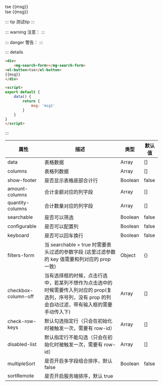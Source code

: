 

<el-card>
    <div>
        <mg-search-form></mg-search-form>
    <el-button>tse</el-button>
    {{msg}}
</div>
</el-card>


<script>
export default {
    data() {
        return {
            msg: 'msg1'
        }
    }
}
</script>

<div>
    <mg-search-form></mg-search-form>
<el-button>tse</el-button>
{{msg}}
</div>

<script>
export default {
    data() {
        return {
            msg: 'msg1'
        }
    }
}
</script>

::: tip
测试tip
:::

::: warning
注意：
:::

::: danger
警告：
:::

::: details
```html
<div>
    <mg-search-form></mg-search-form>
<el-button>tse</el-button>
{{msg}}
</div>

<script>
export default {
    data() {
        return {
            msg: 'msg1'
        }
    }
}
</script>
```
:::


| 属性                | 描述                                                                                                                                                  | 类型    | 默认值 |
| ------------------- | ----------------------------------------------------------------------------------------------------------------------------------------------------- | ------- | ------ |
| data                | 表格数据                                                                                                                                              | Array   | []     |
| columns             | 表格列数据                                                                                                                                            | Array   | []     |
| show-footer         | 是否显示表格底部合计行                                                                                                                                | Boolean | false  |
| amount-columns      | 合计金额对应的列字段                                                                                                                                  | Array   | []     |
| quantity-columns    | 合计数量对应的列字段                                                                                                                                  | Array   | []     |
| searchable          | 是否可以筛选                                                                                                                                          | Boolean | false  |
| configurable        | 是否可以配置列                                                                                                                                        | Boolean | false  |
| keyboard            | 是否可以回车换行                                                                                                                                      | Boolean | false  |
| filters-form        | 当 searchable = true 时需要表头过滤的参数字段 (这里过滤参数的 key 值需要和列对应的 prop 一致)                                                         | Object  | {}     |
| checkbox-column-off | 当有选择框的时候，点击行选中，若某列不想作为点击选中的时候需要传入列对应的 prop(复选列，序号列，没有 prop 的列会自动过滤，带有输入框的需要手动传入下) | Array   | []     |
| check-row-keys      | 默认勾选指定行（只会在初始化时被触发一次，需要有 row-id）                                                                                             | Array   | []     |
| disabled-list       | 默认指定行不能勾选（只会在初始化时被触发一次，需要有 row-id）                                                                                         | Array   | []     |
| multipleSort        | 是否开启多字段组合排序，默认 false                                                                                                                    | Boolean | false  |
| sortRemote          | 是否开启服务端排序，默认 true                  